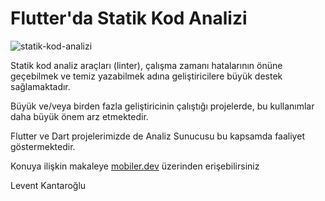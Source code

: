 # Flutter'da Statik Kod Analizi

![statik-kod-analizi](https://user-images.githubusercontent.com/46875013/118243886-9fe42800-b4a7-11eb-8df2-3a92030f9d12.png)


Statik kod analiz araçları (linter), çalışma zamanı hatalarının önüne geçebilmek ve temiz yazabilmek adına geliştiricilere büyük destek sağlamaktadır. 

Büyük ve/veya birden fazla geliştiricinin çalıştığı projelerde, bu kullanımlar daha büyük önem arz etmektedir.

Flutter ve Dart projelerimizde de Analiz Sunucusu bu kapsamda faaliyet göstermektedir.

Konuya ilişkin makaleye [mobiler.dev](https://www.mobiler.dev/posts/flutter-da-statik-kod-analizi) üzerinden erişebilirsiniz 


Levent Kantaroğlu


